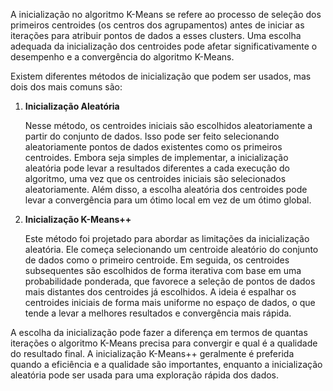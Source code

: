 A inicialização no algoritmo K-Means se refere ao processo de seleção dos primeiros centroides (os centros dos agrupamentos) antes de iniciar as iterações para atribuir pontos de dados a esses clusters. Uma escolha adequada da inicialização dos centroides pode afetar significativamente o desempenho e a convergência do algoritmo K-Means.

Existem diferentes métodos de inicialização que podem ser usados, mas dois dos mais comuns são:

1. **Inicialização Aleatória**

   Nesse método, os centroides iniciais são escolhidos aleatoriamente a partir do conjunto de dados. Isso pode ser feito selecionando aleatoriamente pontos de dados existentes como os primeiros centroides. Embora seja simples de implementar, a inicialização aleatória pode levar a resultados diferentes a cada execução do algoritmo, uma vez que os centroides iniciais são selecionados aleatoriamente. Além disso, a escolha aleatória dos centroides pode levar a convergência para um ótimo local em vez de um ótimo global.

2. **Inicialização K-Means++**

   Este método foi projetado para abordar as limitações da inicialização aleatória. Ele começa selecionando um centroide aleatório do conjunto de dados como o primeiro centroide. Em seguida, os centroides subsequentes são escolhidos de forma iterativa com base em uma probabilidade ponderada, que favorece a seleção de pontos de dados mais distantes dos centroides já escolhidos. A ideia é espalhar os centroides iniciais de forma mais uniforme no espaço de dados, o que tende a levar a melhores resultados e convergência mais rápida.

A escolha da inicialização pode fazer a diferença em termos de quantas iterações o algoritmo K-Means precisa para convergir e qual é a qualidade do resultado final. A inicialização K-Means++ geralmente é preferida quando a eficiência e a qualidade são importantes, enquanto a inicialização aleatória pode ser usada para uma exploração rápida dos dados.